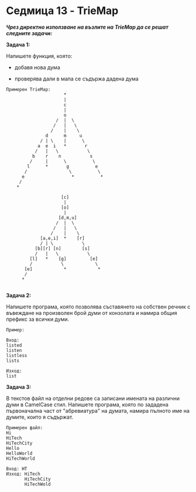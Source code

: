 # Седмица 13 - TrieMap

***Чрез директно използване на възлите на TrieMap да се решат следните задачи:***

**Задача 1:**

Напишете функция, която:

- добавя нова дума

- проверява дали в мапа се съдържа дадена дума

```
Примерен TrieMap:
                      *                                       
                      |                                     
                      c                                     
                      |                                   
                      o                                     
                   /  |  \                              
                  /   |   \                                   
                 /    |    \                                        
               d      m     u                                         
             / | \    |      \                                        
            a  e  i   *       r                                             
           /   |   \           \                                          
          b    r    n           s                                     
         /     |      \          \                                      
        l      *       g          e                                     
       /                \          \                                  
      e                  *          *                               
     /
    *                  
    
                     [c]                                       
                      |                                     
                     [o]                                     
                      |                                   
                    [d,m,u]                                     
                   /  |  \                              
                  /   |   \                                   
                 /    |    \                                        
             [a,e,i]  *    [r]                                         
             / | \           \                                        
           [b][r] [n]        [s]                                             
           /   |   \           \                                          
         [l]   *    [g]         [e]                                     
         /           \            \                                      
       [e]            *            *                                     
       /                                                            
      *  
    
```

**Задача 2:**

Напишете програма, която позволява съставянето на собствен речник с въвеждане на произволен брой думи от конзолата и намира общия префикс за всички думи.

```
Пример:

Вход:
listed
listen
listless
lists

Изход:
list
```

**Задача 3:**

В текстов файл на отделни редове са записани имената на различни думи в CamelCase стил. Напишете програма, която по зададена първоначална част от "абревиатура" на думата, намира пълното име на думите, които я съдържат.

```
Примерен файл:
Hi
HiTech
HiTechCity
Hello
HelloWorld
HiTechWorld

Вход: HT
Изход: HiTech
       HiTechCity
       HiTechWold
```
